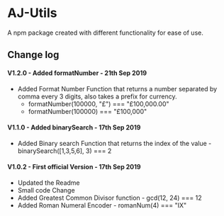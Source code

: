 # AJ-Utils

A npm package created with different functionality for ease of use.

## Change log

#### V1.2.0 - Added formatNumber - 21th Sep 2019

- Added Format Number Function that returns a number separated by comma every 3 digits, also takes a prefix for currency.
  - formatNumber(100000, "£") === "£100,000.00"
  - formatNumber(100000) === "£100,000"

#### V1.1.0 - Added binarySearch - 17th Sep 2019

- Added Binary search Function that returns the index of the value - binarySearch([1,3,5,6], 3) === 2

#### V1.0.2 - First official Version - 17th Sep 2019

- Updated the Readme
- Small code Change
- Added Greatest Common Divisor function - gcd(12, 24) === 12
- Added Roman Numeral Encoder - romanNum(4) === "IX"
